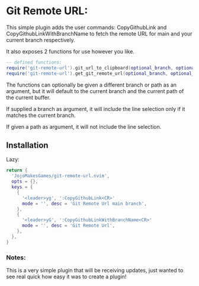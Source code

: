 # Git Remote URL:
This simple plugin adds the user commands: CopyGithubLink and CopyGithubLinkWithBranchName to fetch the remote URL for main and your current branch respectively.

It also exposes 2 functions for use however you like.

```lua
-- defined functions:
require('git-remote-url').git_url_to_clipboard(optional_branch, optional_path, optional_line_start, optional_line_end)
require('git-remote-url').get_git_remote_url(optional_branch, optional_path, optional_line_start, optional_line_end)
```

The functions can optionally be given a different branch or path as an argument,
but it will default to the current branch and the current path of the current buffer.

If supplied a branch as argument, it will include the line selection only if it matches the current branch.

If given a path as argument, it will not include the line selection.

## Installation
Lazy:
```lua
return {
  'JojoMakesGames/git-remote-url.nvim',
  opts = {},
  keys = {
    {
      '<leader>yg', ':CopyGithubLink<CR>'
      mode = '', desc = 'Git Remote Url main branch',
    },
    {
      '<leader>yG', ':CopyGithubLinkWithBranchName<CR>'
      mode = '', desc = 'Git Remote Url',
    },
  },
}
```

### Notes:
This is a very simple plugin that will be receiving updates, just wanted to see real quick how easy it was to create a plugin!
